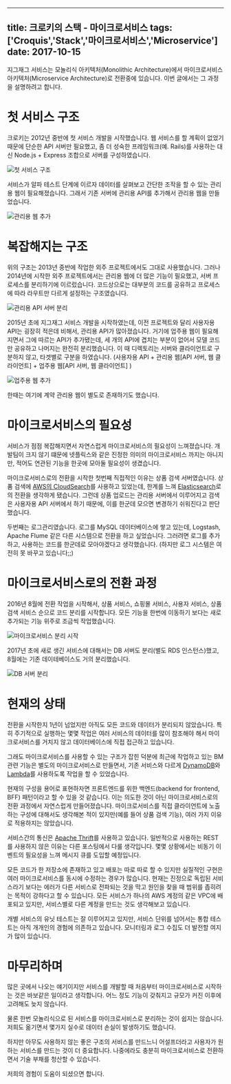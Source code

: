  ---
title: 크로키의 스택 - 마이크로서비스
tags: ['Croquis','Stack','마이크로서비스','Microservice']
date: 2017-10-15
---

지그재그 서비스는 모놀리식 아키텍처(Monolithic Architecture)에서
마이크로서비스 아키텍처(Microservice Architecture)로 전환중에 있습니다.
이번 글에서는 그 과정을 설명하려고 합니다.

# 첫 서비스 구조

크로키는 2012년 중반에 첫 서비스 개발을 시작했습니다.
웹 서비스를 할 계획이 없었기 때문에 단순한 API 서버만 필요했고,
좀 더 성숙한 프레임워크(예. Rails)를 사용하는 대신 Node.js + Express 조합으로 서버를 구성하였습니다.

![첫 서비스 구조](/img/ko/tech/2017-10-15-1-01.png)

서비스가 알파 테스트 단계에 이르자 데이터를 살펴보고 간단한 조작을 할 수 있는 관리용 웹이 필요해졌습니다.
그래서 기존 서버에 관리용 API를 추가해서 관리용 웹을 만들었습니다.

![관리용 웹 추가](/img/ko/tech/2017-10-15-1-02.png)

# 복잡해지는 구조

위의 구조는 2013년 중반에 작업한 외주 프로젝트에서도 그대로 사용했습니다.
그러나 2014년에 시작한 외주 프로젝트에서는 관리용 웹에 더 많은 기능이 필요했고, 서버 프로세스를 분리하기에 이르렀습니다.
코드상으로는 대부분의 코드를 공유하고 프로세스에 따라 라우트만 다르게 설정하는 구조였습니다.

![관리용 API 서버 분리](/img/ko/tech/2017-10-15-1-03.png)

2015년 초에 지그재그 서비스 개발을 시작하였는데,
이전 프로젝트와 달리 사용자용 API는 굉장히 적은데 비해서, 관리용 API가 많아졌습니다.
거기에 업주용 웹이 필요해지면서 그에 따르는 API가 추가됐는데,
세 개의 API에 겹치는 부분이 없어서 모델 코드만 공유하고 나머지는 완전히 분리했습니다.
이 때 디렉토리는 서버와 클라이언트로 구분하지 않고, 타겟별로 구분을 하였습니다.
(사용자용 API + 관리용 웹[API 서버, 웹 클라이언트] + 업주용 웹[API 서버, 웹 클라이언트] )

![업주용 웹 추가](/img/ko/tech/2017-10-15-1-04.png)

한때는 여기에 계약 관리용 웹이 별도로 존재하기도 했습니다.

# 마이크로서비스의 필요성

서비스가 점점 복잡해지면서 자연스럽게 마이크로서비스의 필요성이 느껴졌습니다.
개발팀이 크지 않기 떄문에 넷플릭스와 같은 진정한 의미의 마이크로서비스 까지는 아니지만,
적어도 연관된 기능을 한곳에 모아둘 필요성이 생겼습니다.

마이크로서비스로의 전환을 시작한 첫번째 직접적인 이유는 상품 검색 서버였습니다.
상품 검색에 [AWS의 CloudSearch](https://aws.amazon.com/ko/cloudsearch/)를 사용하고 있었는데,
한계를 느껴 [Elasticsearch](https://www.elastic.co/)로의 전환을 생각하게 됐습니다.
그런데 상품 업로드는 관리용 서버에서 이루어지고 검색은 사용자용 API 서버에서 하기 때문에, 이를 한군데 모으면 변경하기 쉬워진다고 판단했습니다.

두번째는 로그관리였습니다. 로그를 MySQL 데이터베이스에 쌓고 있는데, Logstash, Apache Flume 같은 다른 시스템으로 전환을 하고 싶었습니다.
그러려면 로그를 추가하고, 사용하는 코드를 한군데로 모아야겠다고 생각했습니다. (하지만 로그 시스템은 여전히 못 바꾸고 있습니다;;)

# 마이크로서비스로의 전환 과정

2016년 8월에 전환 작업을 시작해서, 상품 서비스, 쇼핑몰 서비스, 사용자 서비스, 상품 검색 서비스 순으로 코드 분리를 시작합니다.
모든 기능을 한번에 이동하기 보다는 새로 추가되는 기능 위주로 조금씩 작업했습니다.

![마이크로서비스 분리 시작](/img/ko/tech/2017-10-15-1-05.png)

2017년 초에 새로 생긴 서비스에 대해서는 DB 서버도 분리(별도 RDS 인스턴스)했고, 8월에는 기존 데이테베이스도 거의 분리했습니다.

![DB 서버 분리](/img/ko/tech/2017-10-15-1-06.png)

# 현재의 상태

전환을 시작한지 1년이 넘었지만 아직도 모든 코드와 데이터가 분리되지 않았습니다.
특히 주기적으로 실행하는 몇몇 작업은 여러 서비스의 데이터를 많이 참조해야 해서 마이크로서비스를 거치지 않고 데이터베이스에 직접 접근하고 있습니다.

그래도 마이크로서비스를 사용할 수 있는 구조가 잡힌 덕분에 최근에 작업하고 있는 BM 관련 기능은 별도의 마이크로서비스로 만들면서,
기존 서비스와 다르게 [DynamoDB](https://aws.amazon.com/dynamodb/)와
[Lambda](https://aws.amazon.com/lambda/)를 사용하도록 작업을 할 수 있었습니다.

현재의 구성을 용어로 표현하자면 프론트엔드를 위한 백엔드(backend for frontend, BFF) 패턴이라고 할 수 있을 것 같습니다.
이는 의도한 것이 아닌 마이크로서비스로의 전환 과정에서 자연스럽게 만들어졌습니다.
마이크로서비스를 직접 클라이언트에 노출하는 구성에 대해서도 생각해본 적이 있지만(예를 들어 상품 검색 기능),
여러 가지 이유로 적용하지는 않았습니다.

서비스간의 통신은 [Apache Thrift](https://thrift.apache.org/)를 사용하고 있습니다.
일반적으로 사용하는 REST를 사용하지 않은 이유는 다른 포스팅에서 다룰 생각입니다.
몇몇 상황에서는 비동기 이벤트의 필요성을 느껴 메시지 큐를 도입할 예정입니다.

모든 코드가 한 저장소에 존재하고 있고 배포는 따로 따로 할 수 있지만 실질적인 구현은 여러 마이크로서비스를 동시에 수정하는 경우가 많습니다.
현재는 진정으로 독립된 서비스라기 보다는 에러가 다른 서비스로 전파되는 것을 막고 원인을 찾을 때 범위를 좁히려는 목적이 강하다고 할 수 있습니다.
모든 서비스가 하나의 AWS 계정의 같은 VPC에 배포되고 있지만, 서비스별로 다른 계정을 만드는 것도 생각해보고 있습니다.

개별 서비스의 유닛 테스트는 잘 이루어지고 있지만, 서비스 단위를 넘어서는 통합 테스트는 아직 개개인의 경험에 의존하고 있습니다.
모니터링과 로그 수집도 더 발전할 여지가 많이 있습니다.

# 마무리하며

많은 곳에서 나오는 얘기이지만 서비스를 개발할 때 처음부터 마이크로서비스로 시작하는 것은 바보같은 일이라고 생각합니다.
어느 정도 기능이 갖춰지고 규모가 커진 이후에 고려해도 늦지 않습니다.

물론 한번 모놀리식으로 된 서비스를 마이크로서비스로 분리하는 것이 쉽지는 않습니다.
저희도 옮기면서 몇가지 실수로 데이터 손실이 발생하기도 했습니다.

하지만 아무도 사용하지 않는 좋은 구조의 서비스를 만드느니 어설프더라고 사용자가 원하는 서비스를 만드는 것이 더 중요합니다.
나중에라도 충분히 마이크로서비스로 전환하면서 기술 부채를 청산할 수 있습니다.

저희의 경험이 도움이 되셨으면 합니다.
